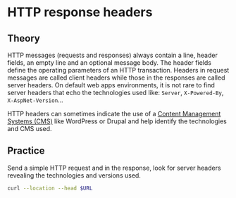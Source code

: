 # HTTP response headers

## Theory

HTTP messages (requests and responses) always contain a line, header fields, an empty line and an optional message body. The header fields define the operating parameters of an HTTP transaction. Headers in request messages are called client headers while those in the responses are called server headers. On default web apps environments, it is not rare to find server headers that echo the technologies used like: `Server`, `X-Powered-By`, `X-AspNet-Version`...

HTTP headers can sometimes indicate the use of a [Content Management Systems (CMS)](cms.md) like WordPress or Drupal and help identify the technologies and CMS used.

## Practice

Send a simple HTTP request and in the response, look for server headers revealing the technologies and versions used.

```bash
curl --location --head $URL
```
